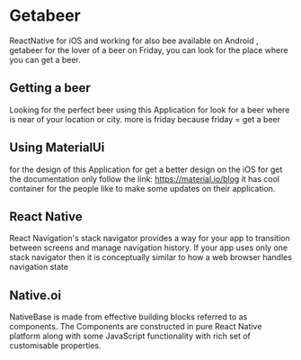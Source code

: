 # Getabeer
ReactNative  for iOS and working for also bee available on Android , getabeer for the lover of a beer on Friday, you can look for the place where you can get a beer.

## Getting a beer 

Looking for the perfect beer using this Application for look for a beer where is near of your location or city. 
more is friday because friday = get a beer


## Using MaterialUi
for the design of this Application for get a better design on the iOS
for get the documentation only follow the link: https://material.io/blog
it has cool container for the people like to make some updates on their application.

## React Native 

React Navigation's stack navigator provides a way for your app to transition between screens and manage navigation history. If your app uses only one stack navigator then it is conceptually similar to how a web browser handles navigation state

## Native.oi

NativeBase is made from effective building blocks referred to as components. The Components are constructed in pure React Native platform along with some JavaScript functionality with rich set of customisable properties.
